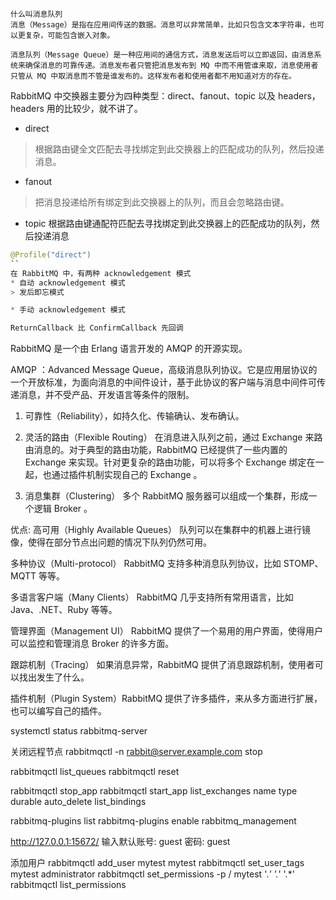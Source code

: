 ```
什么叫消息队列
消息（Message）是指在应用间传送的数据。消息可以非常简单，比如只包含文本字符串，也可以更复杂，可能包含嵌入对象。

消息队列（Message Queue）是一种应用间的通信方式，消息发送后可以立即返回，由消息系统来确保消息的可靠传递。消息发布者只管把消息发布到 MQ 中而不用管谁来取，消息使用者只管从 MQ 中取消息而不管是谁发布的。这样发布者和使用者都不用知道对方的存在。
```
RabbitMQ 中交换器主要分为四种类型：direct、fanout、topic 以及 headers，headers 用的比较少，就不讲了。
* direct
>根据路由键全文匹配去寻找绑定到此交换器上的匹配成功的队列，然后投递消息。

* fanout
>把消息投递给所有绑定到此交换器上的队列，而且会忽略路由键。

* topic
根据路由键通配符匹配去寻找绑定到此交换器上的匹配成功的队列，然后投递消息

```java
@Profile("direct")
``
在 RabbitMQ 中，有两种 acknowledgement 模式
* 自动 acknowledgement 模式
> 发后即忘模式

* 手动 acknowledgement 模式

ReturnCallback 比 ConfirmCallback 先回调

```
RabbitMQ 是一个由 Erlang 语言开发的 AMQP 的开源实现。

AMQP ：Advanced Message Queue，高级消息队列协议。它是应用层协议的一个开放标准，为面向消息的中间件设计，基于此协议的客户端与消息中间件可传递消息，并不受产品、开发语言等条件的限制。


1. 可靠性（Reliability），如持久化、传输确认、发布确认。

2. 灵活的路由（Flexible Routing）
在消息进入队列之前，通过 Exchange 来路由消息的。对于典型的路由功能，RabbitMQ 已经提供了一些内置的 Exchange 来实现。针对更复杂的路由功能，可以将多个 Exchange 绑定在一起，也通过插件机制实现自己的 Exchange 。

3. 消息集群（Clustering）
多个 RabbitMQ 服务器可以组成一个集群，形成一个逻辑 Broker 。

优点:
高可用（Highly Available Queues）
队列可以在集群中的机器上进行镜像，使得在部分节点出问题的情况下队列仍然可用。

多种协议（Multi-protocol）
RabbitMQ 支持多种消息队列协议，比如 STOMP、MQTT 等等。

多语言客户端（Many Clients）
RabbitMQ 几乎支持所有常用语言，比如 Java、.NET、Ruby 等等。

管理界面（Management UI）
RabbitMQ 提供了一个易用的用户界面，使得用户可以监控和管理消息 Broker 的许多方面。

跟踪机制（Tracing）
如果消息异常，RabbitMQ 提供了消息跟踪机制，使用者可以找出发生了什么。

插件机制（Plugin System）RabbitMQ 提供了许多插件，来从多方面进行扩展，也可以编写自己的插件。


systemctl status rabbitmq-server

关闭远程节点
rabbitmqctl -n rabbit@server.example.com stop 

rabbitmqctl list_queues
rabbitmqctl reset

rabbitmqctl stop_app
rabbitmqctl start_app
list_exchanges name type durable auto_delete
list_bindings

rabbitmq-plugins list
rabbitmq-plugins enable rabbitmq_management

http://127.0.0.1:15672/
输入默认账号: guest   密码: guest

添加用户
rabbitmqctl add_user mytest mytest
rabbitmqctl set_user_tags mytest administrator
rabbitmqctl set_permissions -p / mytest '.*' '.*' '.*'
rabbitmqctl list_permissions

```

